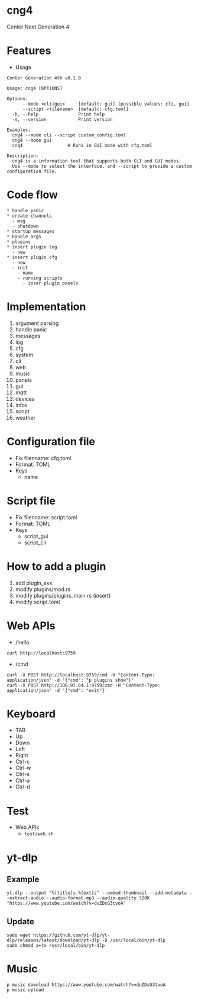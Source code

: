 # cng4

Center Next Generation 4

# Features

- Usage

```
Center Generation 4th v0.1.0

Usage: cng4 [OPTIONS]

Options:
      --mode <cli|gui>     [default: gui] [possible values: cli, gui]
      --script <filename>  [default: cfg.toml]
  -h, --help               Print help
  -V, --version            Print version

Examples:
  cng4 --mode cli --script custom_config.toml
  cng4 --mode gui
  cng4                 # Runs in GUI mode with cfg.toml

Description:
  cng4 is a information tool that supports both CLI and GUI modes.
  Use --mode to select the interface, and --script to provide a custom configuration file.
```

# Code flow

```
* handle panic
* create channels
  - msg
  - shutdown
* startup messages
* hanele args
* plugins
* insert plugin log
  - new
* insert plugin cfg
  - new
  - init
    - name
    - running scripts
      - inser plugin panels
```

# Implementation

1. argument parsing
1. handle panic
1. messages
1. log
1. cfg
1. system
1. cli
1. web
1. music
1. panels
1. gui
1. mqtt
1. devices
1. infos
1. script
1. weather

# Configuration file

- Fix filenname: cfg.toml
- Format: TOML
- Keys
  - name

# Script file

- Fix filenname: script.toml
- Format: TOML
- Keys
  - script_gui
  - script_cli

# How to add a plugin

1. add plugin_xxx
1. modify plugins/mod.rs
1. modify plugins/plugins_main.rs (insert)
1. modify script.toml

# Web APIs

- /hello

```
curl http://localhost:9759
```

- /cmd

```
curl -X POST http://localhost:9759/cmd -H "Content-Type: application/json" -d '{"cmd": "p plugins show"}'
curl -X POST http://100.97.64.1:9759/cmd -H "Content-Type: application/json" -d '{"cmd": "exit"}'
```

# Keyboard

- TAB
- Up
- Down
- Left
- Right
- Ctrl-c
- Ctrl-w
- Ctrl-s
- Ctrl-a
- Ctrl-d

# Test

- Web APIs
  - `test/web.sh`

# yt-dlp

## Example

```
yt-dlp --output "%(title)s.%(ext)s" --embed-thumbnail --add-metadata --extract-audio --audio-format mp3 --audio-quality 320K "https://www.youtube.com/watch?v=duZDsG3tvoA"
```

## Update

```
sudo wget https://github.com/yt-dlp/yt-dlp/releases/latest/download/yt-dlp -O /usr/local/bin/yt-dlp
sudo chmod a+rx /usr/local/bin/yt-dlp
```

# Music

```
p music download https://www.youtube.com/watch?v=duZDsG3tvoA
p music upload
```
